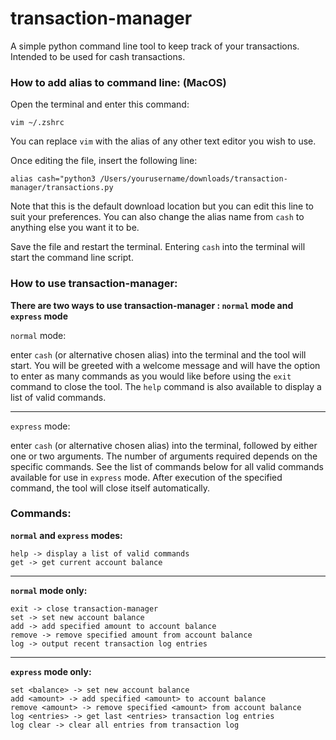 # transaction-manager
A simple python command line tool to keep track of your transactions. Intended to be used for cash transactions.

### How to add alias to command line: (MacOS)

Open the terminal and enter this command:

`vim ~/.zshrc`

You can replace `vim` with the alias of any other text editor you wish to use.

Once editing the file, insert the following line:

`alias cash="python3 /Users/yourusername/downloads/transaction-manager/transactions.py`

Note that this is the default download location but you can edit this line to suit your preferences. You can also change the alias name from `cash` to anything else you want it to be.

Save the file and restart the terminal. Entering `cash` into the terminal will start the command line script.

### How to use transaction-manager:

**There are two ways to use transaction-manager : `normal` mode and `express` mode**

`normal` mode:

enter `cash` (or alternative chosen alias) into the terminal and the tool will start. You will be greeted with a welcome message and will have the option to enter as many commands as you would like before using the `exit` command to close the tool. The `help` command is also available to display a list of valid commands.

***

`express` mode:

enter `cash` (or alternative chosen alias) into the terminal, followed by either one or two arguments. The number of arguments required depends on the specific commands. See the list of commands below for all valid commands available for use in `express` mode. After execution of the specified command, the tool will close itself automatically.

### Commands:

**`normal` and `express` modes:**
```
help -> display a list of valid commands
get -> get current account balance
```
***
**`normal` mode only:**
```
exit -> close transaction-manager
set -> set new account balance
add -> add specified amount to account balance
remove -> remove specified amount from account balance
log -> output recent transaction log entries
```
***
**`express` mode only:**
```
set <balance> -> set new account balance
add <amount> -> add specified <amount> to account balance
remove <amount> -> remove specified <amount> from account balance
log <entries> -> get last <entries> transaction log entries
log clear -> clear all entries from transaction log
```
